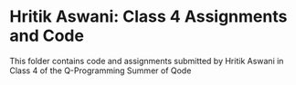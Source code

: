 # Hritik Aswani: Class 4 Assignments and Code
This folder contains code and assignments submitted by Hritik Aswani in Class 4 of the Q-Programming Summer of Qode